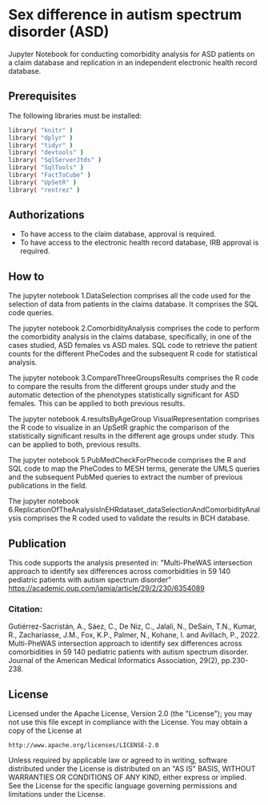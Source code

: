 # Sex difference in autism spectrum disorder (ASD)
Jupyter Notebook for conducting comorbidity analysis for ASD patients on a claim database and replication in an independent electronic health record database. 

## Prerequisites
The following libraries must be installed: 
```bash
library( "knitr" )
library( "dplyr" )
library( "tidyr" )
library( "devtools" )
library( "SqlServerJtds" )
library( "SqlTools" )
library( "FactToCube" )
library( "UpSetR" )
library( "rentrez" )
```
## Authorizations
- To have access to the claim database, approval is required. 
- To have access to the electronic health record database, IRB approval is required.

## How to
The jupyter notebook 1.DataSelection comprises all the code used for the selection of data from patients in the claims database. It comprises the SQL code queries. 

The jupyter notebook 2.ComorbidityAnalysis comprises the code to perform the comorbidity analysis in the claims database, specifically, in one of the cases studied, ASD females vs ASD males. SQL code to retrieve the patient counts for the different PheCodes and the subsequent R code for statistical analysis. 

The jupyter notebook 3.CompareThreeGroupsResults comprises the R code to compare the results from the different groups under study and the automatic detection of the phenotypes statistically significant for ASD females. This can be applied to both previous results. 

The jupyter notebook 4.resultsByAgeGroup VisualRepresentation comprises the R code to visualize in an UpSetR graphic the comparison of the statistically significant results in the different age groups under study. This can be applied to both, previous results. 

The jupyter notebook 5.PubMedCheckForPhecode comprises the R and SQL code to map the PheCodes to MESH terms, generate the UMLS queries and the subsequent PubMed queries to extract the number of previous publications in the field. 

The jupyter notebook 6.ReplicationOfTheAnalysisInEHRdataset_dataSelectionAndComorbidityAnalysis comprises the R coded used to validate the results in BCH database. 

## Publication
This code supports the analysis presented in: "Multi-PheWAS intersection approach to identify sex differences across comorbidities in 59 140 pediatric patients with autism spectrum disorder" https://academic.oup.com/jamia/article/29/2/230/6354089 

### Citation: 
Gutiérrez-Sacristán, A., Sáez, C., De Niz, C., Jalali, N., DeSain, T.N., Kumar, R., Zachariasse, J.M., Fox, K.P., Palmer, N., Kohane, I. and Avillach, P., 2022. Multi-PheWAS intersection approach to identify sex differences across comorbidities in 59 140 pediatric patients with autism spectrum disorder. Journal of the American Medical Informatics Association, 29(2), pp.230-238.

## License
Licensed under the Apache License, Version 2.0 (the "License");
you may not use this file except in compliance with the License.
You may obtain a copy of the License at

    http://www.apache.org/licenses/LICENSE-2.0

Unless required by applicable law or agreed to in writing, software
distributed under the License is distributed on an "AS IS" BASIS,
WITHOUT WARRANTIES OR CONDITIONS OF ANY KIND, either express or implied.
See the License for the specific language governing permissions and
limitations under the License.
